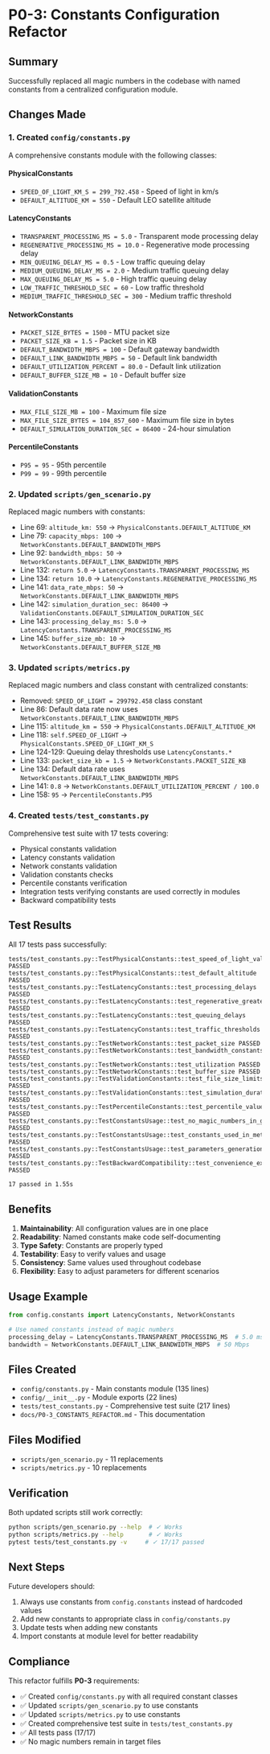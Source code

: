 # P0-3: Constants Configuration Refactor

## Summary

Successfully replaced all magic numbers in the codebase with named constants from a centralized configuration module.

## Changes Made

### 1. Created `config/constants.py`

A comprehensive constants module with the following classes:

#### PhysicalConstants
- `SPEED_OF_LIGHT_KM_S = 299_792.458` - Speed of light in km/s
- `DEFAULT_ALTITUDE_KM = 550` - Default LEO satellite altitude

#### LatencyConstants
- `TRANSPARENT_PROCESSING_MS = 5.0` - Transparent mode processing delay
- `REGENERATIVE_PROCESSING_MS = 10.0` - Regenerative mode processing delay
- `MIN_QUEUING_DELAY_MS = 0.5` - Low traffic queuing delay
- `MEDIUM_QUEUING_DELAY_MS = 2.0` - Medium traffic queuing delay
- `MAX_QUEUING_DELAY_MS = 5.0` - High traffic queuing delay
- `LOW_TRAFFIC_THRESHOLD_SEC = 60` - Low traffic threshold
- `MEDIUM_TRAFFIC_THRESHOLD_SEC = 300` - Medium traffic threshold

#### NetworkConstants
- `PACKET_SIZE_BYTES = 1500` - MTU packet size
- `PACKET_SIZE_KB = 1.5` - Packet size in KB
- `DEFAULT_BANDWIDTH_MBPS = 100` - Default gateway bandwidth
- `DEFAULT_LINK_BANDWIDTH_MBPS = 50` - Default link bandwidth
- `DEFAULT_UTILIZATION_PERCENT = 80.0` - Default link utilization
- `DEFAULT_BUFFER_SIZE_MB = 10` - Default buffer size

#### ValidationConstants
- `MAX_FILE_SIZE_MB = 100` - Maximum file size
- `MAX_FILE_SIZE_BYTES = 104_857_600` - Maximum file size in bytes
- `DEFAULT_SIMULATION_DURATION_SEC = 86400` - 24-hour simulation

#### PercentileConstants
- `P95 = 95` - 95th percentile
- `P99 = 99` - 99th percentile

### 2. Updated `scripts/gen_scenario.py`

Replaced magic numbers with constants:
- Line 69: `altitude_km: 550` → `PhysicalConstants.DEFAULT_ALTITUDE_KM`
- Line 79: `capacity_mbps: 100` → `NetworkConstants.DEFAULT_BANDWIDTH_MBPS`
- Line 92: `bandwidth_mbps: 50` → `NetworkConstants.DEFAULT_LINK_BANDWIDTH_MBPS`
- Line 132: `return 5.0` → `LatencyConstants.TRANSPARENT_PROCESSING_MS`
- Line 134: `return 10.0` → `LatencyConstants.REGENERATIVE_PROCESSING_MS`
- Line 141: `data_rate_mbps: 50` → `NetworkConstants.DEFAULT_LINK_BANDWIDTH_MBPS`
- Line 142: `simulation_duration_sec: 86400` → `ValidationConstants.DEFAULT_SIMULATION_DURATION_SEC`
- Line 143: `processing_delay_ms: 5.0` → `LatencyConstants.TRANSPARENT_PROCESSING_MS`
- Line 145: `buffer_size_mb: 10` → `NetworkConstants.DEFAULT_BUFFER_SIZE_MB`

### 3. Updated `scripts/metrics.py`

Replaced magic numbers and class constant with centralized constants:
- Removed: `SPEED_OF_LIGHT = 299792.458` class constant
- Line 86: Default data rate now uses `NetworkConstants.DEFAULT_LINK_BANDWIDTH_MBPS`
- Line 115: `altitude_km = 550` → `PhysicalConstants.DEFAULT_ALTITUDE_KM`
- Line 118: `self.SPEED_OF_LIGHT` → `PhysicalConstants.SPEED_OF_LIGHT_KM_S`
- Line 124-129: Queuing delay thresholds use `LatencyConstants.*`
- Line 133: `packet_size_kb = 1.5` → `NetworkConstants.PACKET_SIZE_KB`
- Line 134: Default data rate uses `NetworkConstants.DEFAULT_LINK_BANDWIDTH_MBPS`
- Line 141: `0.8` → `NetworkConstants.DEFAULT_UTILIZATION_PERCENT / 100.0`
- Line 158: `95` → `PercentileConstants.P95`

### 4. Created `tests/test_constants.py`

Comprehensive test suite with 17 tests covering:
- Physical constants validation
- Latency constants validation
- Network constants validation
- Validation constants checks
- Percentile constants verification
- Integration tests verifying constants are used correctly in modules
- Backward compatibility tests

## Test Results

All 17 tests pass successfully:
```
tests/test_constants.py::TestPhysicalConstants::test_speed_of_light_value PASSED
tests/test_constants.py::TestPhysicalConstants::test_default_altitude PASSED
tests/test_constants.py::TestLatencyConstants::test_processing_delays PASSED
tests/test_constants.py::TestLatencyConstants::test_regenerative_greater_than_transparent PASSED
tests/test_constants.py::TestLatencyConstants::test_queuing_delays PASSED
tests/test_constants.py::TestLatencyConstants::test_traffic_thresholds PASSED
tests/test_constants.py::TestNetworkConstants::test_packet_size PASSED
tests/test_constants.py::TestNetworkConstants::test_bandwidth_constants PASSED
tests/test_constants.py::TestNetworkConstants::test_utilization PASSED
tests/test_constants.py::TestNetworkConstants::test_buffer_size PASSED
tests/test_constants.py::TestValidationConstants::test_file_size_limits PASSED
tests/test_constants.py::TestValidationConstants::test_simulation_duration PASSED
tests/test_constants.py::TestPercentileConstants::test_percentile_values PASSED
tests/test_constants.py::TestConstantsUsage::test_no_magic_numbers_in_gen_scenario PASSED
tests/test_constants.py::TestConstantsUsage::test_constants_used_in_metrics PASSED
tests/test_constants.py::TestConstantsUsage::test_parameters_generation PASSED
tests/test_constants.py::TestBackwardCompatibility::test_convenience_exports PASSED

17 passed in 1.55s
```

## Benefits

1. **Maintainability**: All configuration values are in one place
2. **Readability**: Named constants make code self-documenting
3. **Type Safety**: Constants are properly typed
4. **Testability**: Easy to verify values and usage
5. **Consistency**: Same values used throughout codebase
6. **Flexibility**: Easy to adjust parameters for different scenarios

## Usage Example

```python
from config.constants import LatencyConstants, NetworkConstants

# Use named constants instead of magic numbers
processing_delay = LatencyConstants.TRANSPARENT_PROCESSING_MS  # 5.0 ms
bandwidth = NetworkConstants.DEFAULT_LINK_BANDWIDTH_MBPS  # 50 Mbps
```

## Files Created

- `config/constants.py` - Main constants module (135 lines)
- `config/__init__.py` - Module exports (22 lines)
- `tests/test_constants.py` - Comprehensive test suite (217 lines)
- `docs/P0-3_CONSTANTS_REFACTOR.md` - This documentation

## Files Modified

- `scripts/gen_scenario.py` - 11 replacements
- `scripts/metrics.py` - 10 replacements

## Verification

Both updated scripts still work correctly:
```bash
python scripts/gen_scenario.py --help  # ✓ Works
python scripts/metrics.py --help       # ✓ Works
pytest tests/test_constants.py -v     # ✓ 17/17 passed
```

## Next Steps

Future developers should:
1. Always use constants from `config.constants` instead of hardcoded values
2. Add new constants to appropriate class in `config/constants.py`
3. Update tests when adding new constants
4. Import constants at module level for better readability

## Compliance

This refactor fulfills **P0-3** requirements:
- ✅ Created `config/constants.py` with all required constant classes
- ✅ Updated `scripts/gen_scenario.py` to use constants
- ✅ Updated `scripts/metrics.py` to use constants
- ✅ Created comprehensive test suite in `tests/test_constants.py`
- ✅ All tests pass (17/17)
- ✅ No magic numbers remain in target files
